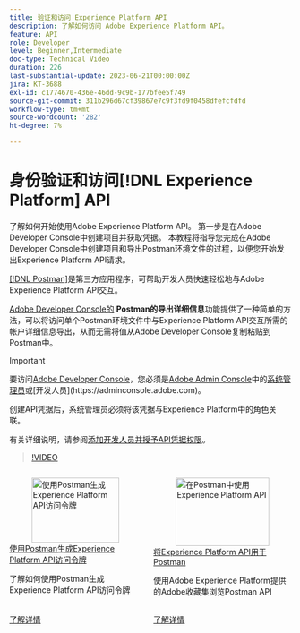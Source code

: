 ```yaml
---
title: 验证和访问 Experience Platform API
description: 了解如何访问 Adobe Experience Platform API。
feature: API
role: Developer
level: Beginner,Intermediate
doc-type: Technical Video
duration: 226
last-substantial-update: 2023-06-21T00:00:00Z
jira: KT-3688
exl-id: c1774670-436e-46dd-9c9b-177bfee5f749
source-git-commit: 311b296d67cf39867e7c9f3fd9f0458dfefcfdfd
workflow-type: tm+mt
source-wordcount: '282'
ht-degree: 7%

---
```


# 身份验证和访问[!DNL Experience Platform] API

了解如何开始使用Adobe Experience Platform API。 第一步是在Adobe Developer Console中创建项目并获取凭据。 本教程将指导您完成在Adobe Developer Console中创建项目和导出Postman环境文件的过程，以便您开始发出Experience Platform API请求。

[[!DNL Postman]](https://www.postman.com/)是第三方应用程序，可帮助开发人员快速轻松地与Adobe Experience Platform API交互。

[Adobe Developer Console的](https://developer.adobe.com/console/home) **Postman的导出详细信息**&#x200B;功能提供了一种简单的方法，可以将访问单个Postman环境文件中与Experience Platform API交互所需的帐户详细信息导出，从而无需将值从Adobe Developer Console复制粘贴到Postman中。

>[!IMPORTANT]
>
>要访问[Adobe Developer Console](https://developer.adobe.com/console/home)，您必须是[Adobe Admin Console](https://helpx.adobe.com/enterprise/using/admin-roles.html)中的[系统管理员](https://helpx.adobe.com/enterprise/using/manage-developers.html#:~:text=Add%20developers%20to%20a%20single%20product%20profile&text=In%20the%20Admin%20Console%2C%20navigate,in%20the%20upper%2Dright%20corner.)或[开发人员](https://adminconsole.adobe.com)。
>
> 创建API凭据后，系统管理员必须将该凭据与Experience Platform中的角色关联。
>
>有关详细说明，请参阅[添加开发人员并授予API凭据权限](../admin/add-developers.md)。


>[!VIDEO](https://video.tv.adobe.com/v/28832/?learn=on&enablevpops)

<!-- CARDS
* generate-an-access-token.md
* use-apis-with-postman.md
-->
<!-- START CARDS HTML - DO NOT MODIFY BY HAND -->
<div class="columns">
    <div class="column is-half-tablet is-half-desktop is-one-third-widescreen" aria-label="Generate an Experience Platform API access token with Postman">
        <div class="card" style="height: 100%; display: flex; flex-direction: column; height: 100%;">
            <div class="card-image">
                <figure class="image x-is-16by9">
                    <a href="generate-an-access-token.md" title="使用Postman生成Experience Platform API访问令牌" target="_blank" rel="referrer">
                        <img class="is-bordered-r-small" src="https://video.tv.adobe.com/v/29698/?format=jpeg&nocache=1752259602830" alt="使用Postman生成Experience Platform API访问令牌"
                             style="width: 100%; aspect-ratio: 16 / 9; object-fit: cover; overflow: hidden; display: block; margin: auto;">
                    </a>
                </figure>
            </div>
            <div class="card-content is-padded-small" style="display: flex; flex-direction: column; flex-grow: 1; justify-content: space-between;">
                <div class="top-card-content">
                    <p class="headline is-size-6 has-text-weight-bold">
                        <a href="generate-an-access-token.md" target="_blank" rel="referrer" title="使用Postman生成Experience Platform API访问令牌">使用Postman生成Experience Platform API访问令牌</a>
                    </p>
                    <p class="is-size-6">了解如何使用Postman生成Experience Platform API访问令牌</p>
                </div>
                <a href="generate-an-access-token.md" target="_blank" rel="referrer" class="spectrum-Button spectrum-Button--outline spectrum-Button--primary spectrum-Button--sizeM" style="align-self: flex-start; margin-top: 1rem;">
                    <span class="spectrum-Button-label has-no-wrap has-text-weight-bold">了解详情</span>
                </a>
            </div>
        </div>
    </div>
    <div class="column is-half-tablet is-half-desktop is-one-third-widescreen" aria-label="Use Experience Platform APIs with Postman">
        <div class="card" style="height: 100%; display: flex; flex-direction: column; height: 100%;">
            <div class="card-image">
                <figure class="image x-is-16by9">
                    <a href="use-apis-with-postman.md" title="在Postman中使用Experience Platform API" target="_blank" rel="referrer">
                        <img class="is-bordered-r-small" src="https://video.tv.adobe.com/v/29704/?format=jpeg&nocache=1752259602844" alt="在Postman中使用Experience Platform API"
                             style="width: 100%; aspect-ratio: 16 / 9; object-fit: cover; overflow: hidden; display: block; margin: auto;">
                    </a>
                </figure>
            </div>
            <div class="card-content is-padded-small" style="display: flex; flex-direction: column; flex-grow: 1; justify-content: space-between;">
                <div class="top-card-content">
                    <p class="headline is-size-6 has-text-weight-bold">
                        <a href="use-apis-with-postman.md" target="_blank" rel="referrer" title="在Postman中使用Experience Platform API">将Experience Platform API用于Postman</a>
                    </p>
                    <p class="is-size-6">使用Adobe Experience Platform提供的Adobe收藏集浏览Postman API</p>
                </div>
                <a href="use-apis-with-postman.md" target="_blank" rel="referrer" class="spectrum-Button spectrum-Button--outline spectrum-Button--primary spectrum-Button--sizeM" style="align-self: flex-start; margin-top: 1rem;">
                    <span class="spectrum-Button-label has-no-wrap has-text-weight-bold">了解详情</span>
                </a>
            </div>
        </div>
    </div>
</div>
<!-- END CARDS HTML - DO NOT MODIFY BY HAND -->
